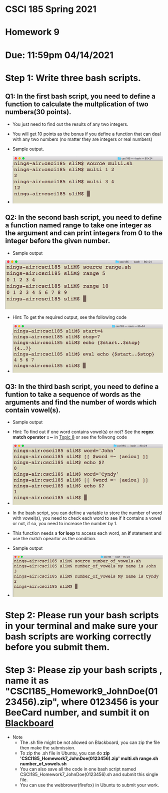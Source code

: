 # CSCI 185 Spring 2021
# Homework 9
# Due: 11:59pm 04/14/2021

# Step 1: Write three bash scripts.
## Q1: In the first bash script, you need to define a function to calculate the multplication of two numbers(30 points).
+ You just need to find out the results of any two integers.
+ You will get 10 points as the bonus if you define a function that can deal with any two numbers (no matter they are integers or real numbers)
+ Sample output.

+ ![hw9-1](../Resources/hw9-1.png)


## Q2: In the second bash script, you need to define a function named range to take one integer as the argument and can print integers from 0 to the integer before the given number.

+ Sample output

![hw9-3](../Resources/hw9-3.png)

+ Hint: To get the required output, see the following code

+ ![hw9-2](../Resources/hw9-2.png)

## Q3: In the third bash script, you need to define a funtion to take a sequence of words as the arguments and find the number of words which contain vowel(s).

+ Sample output

+ Hint: To find out if one word contains vowel(s) or not? See the **regex match operator =∼** in [Topic 8](../Slides/Topic%208.md) or see the follwong code

+ ![hw9-5](../Resources/hw9-5.png)

+ In the bash script, you can define a variable to store the number of word with vowel(s), you need to check each word to see if it contains a vowel or not, if so, you need to increase the number by 1.

+ This function needs a **for loop** to access each word, an **if** statement and use the match opeartor as the condition.

+ Sample output
+ ![hw9-4](../Resources/hw9-4.png)


# Step 2: Please run your bash scripts in your terminal and make sure your bash scripts are working correctly before you submit them.



# Step 3: Please zip your bash scripts , name it as "CSCI185_Homework9_JohnDoe(0123456).zip", where 0123456 is your BeeCard number, and sumbit it on [Blackboard](https://blackboard.sau.edu/webapps/login/)

+ Note
  - The .sh file might be not allowed on Blackboard, you can zip the file then make the submission.
  - To zip the .sh file in Ubuntu, you can do **zip  'CSCI185_Homework7_JohnDoe(0123456).zip' multi.sh range.sh number_of_vowels.sh**
  - You can also save all the code in one bash script named CSCI185_Homework7_JohnDoe(0123456).sh and submit this single file.
  - You can  use the webbrower(firefox) in Ubuntu to submit your work.
  

